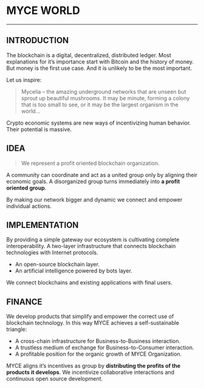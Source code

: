 # MYCE WORLD

---

## INTRODUCTION

The blockchain is a digital, decentralized, distributed ledger. Most explanations for it’s importance start with Bitcoin and the history of money. But money is the first use case.  And it is unlikely to be the most important.

Let us inspire:

> Mycelia – the amazing underground networks that are unseen but  sprout up beautiful mushrooms.
> It may be minute, forming a colony that is too small to see, or it may be the largest organism in the world...

Crypto economic systems are new ways of incentivizing human behavior. Their potential is massive.

## IDEA 

> We represent a profit oriented blockchain organization.

A community can coordinate and act as a united group only by aligning their economic goals. A disorganized group turns immediately into **a profit oriented group**.

By making our network bigger and dynamic we connect and empower individual actions.

## IMPLEMENTATION

By providing a simple gateway our ecosystem is cultivating complete interoperability. A two-layer infrastructure that connects blockchain technologies with Internet protocols. 

* An open-source blockchain layer.
* An artificial intelligence powered by bots layer.


We connect blockchains and existing applications with final users. 


## FINANCE


We develop products that simplify and empower the correct use of blockchain technology. In this way MYCE achieves a self-sustainable triangle:


* A cross-chain infrastructure for Business-to-Business interaction.
* A trustless medium of exchange for Business-to-Consumer interaction.  
* A profitable position for the organic growth of MYCE Organization.


MYCE aligns it’s incentives as group by **distributing the profits of the products it develops**. We incentivize collaborative interactions and continuous open source development.



